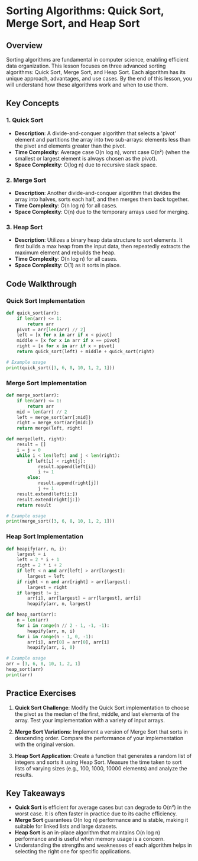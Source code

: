 # Sorting Algorithms: Quick Sort, Merge Sort, and Heap Sort

## Overview
Sorting algorithms are fundamental in computer science, enabling efficient data organization. This lesson focuses on three advanced sorting algorithms: Quick Sort, Merge Sort, and Heap Sort. Each algorithm has its unique approach, advantages, and use cases. By the end of this lesson, you will understand how these algorithms work and when to use them.

## Key Concepts

### 1. Quick Sort
- **Description**: A divide-and-conquer algorithm that selects a 'pivot' element and partitions the array into two sub-arrays: elements less than the pivot and elements greater than the pivot.
- **Time Complexity**: Average case O(n log n), worst case O(n²) (when the smallest or largest element is always chosen as the pivot).
- **Space Complexity**: O(log n) due to recursive stack space.

### 2. Merge Sort
- **Description**: Another divide-and-conquer algorithm that divides the array into halves, sorts each half, and then merges them back together.
- **Time Complexity**: O(n log n) for all cases.
- **Space Complexity**: O(n) due to the temporary arrays used for merging.

### 3. Heap Sort
- **Description**: Utilizes a binary heap data structure to sort elements. It first builds a max heap from the input data, then repeatedly extracts the maximum element and rebuilds the heap.
- **Time Complexity**: O(n log n) for all cases.
- **Space Complexity**: O(1) as it sorts in place.

## Code Walkthrough

### Quick Sort Implementation
```python
def quick_sort(arr):
    if len(arr) <= 1:
        return arr
    pivot = arr[len(arr) // 2]
    left = [x for x in arr if x < pivot]
    middle = [x for x in arr if x == pivot]
    right = [x for x in arr if x > pivot]
    return quick_sort(left) + middle + quick_sort(right)

# Example usage
print(quick_sort([3, 6, 8, 10, 1, 2, 1]))
```

### Merge Sort Implementation
```python
def merge_sort(arr):
    if len(arr) <= 1:
        return arr
    mid = len(arr) // 2
    left = merge_sort(arr[:mid])
    right = merge_sort(arr[mid:])
    return merge(left, right)

def merge(left, right):
    result = []
    i = j = 0
    while i < len(left) and j < len(right):
        if left[i] < right[j]:
            result.append(left[i])
            i += 1
        else:
            result.append(right[j])
            j += 1
    result.extend(left[i:])
    result.extend(right[j:])
    return result

# Example usage
print(merge_sort([3, 6, 8, 10, 1, 2, 1]))
```

### Heap Sort Implementation
```python
def heapify(arr, n, i):
    largest = i
    left = 2 * i + 1
    right = 2 * i + 2
    if left < n and arr[left] > arr[largest]:
        largest = left
    if right < n and arr[right] > arr[largest]:
        largest = right
    if largest != i:
        arr[i], arr[largest] = arr[largest], arr[i]
        heapify(arr, n, largest)

def heap_sort(arr):
    n = len(arr)
    for i in range(n // 2 - 1, -1, -1):
        heapify(arr, n, i)
    for i in range(n - 1, 0, -1):
        arr[i], arr[0] = arr[0], arr[i]
        heapify(arr, i, 0)

# Example usage
arr = [3, 6, 8, 10, 1, 2, 1]
heap_sort(arr)
print(arr)
```

## Practice Exercises

1. **Quick Sort Challenge**: Modify the Quick Sort implementation to choose the pivot as the median of the first, middle, and last elements of the array. Test your implementation with a variety of input arrays.

2. **Merge Sort Variations**: Implement a version of Merge Sort that sorts in descending order. Compare the performance of your implementation with the original version.

3. **Heap Sort Application**: Create a function that generates a random list of integers and sorts it using Heap Sort. Measure the time taken to sort lists of varying sizes (e.g., 100, 1000, 10000 elements) and analyze the results.

## Key Takeaways
- **Quick Sort** is efficient for average cases but can degrade to O(n²) in the worst case. It is often faster in practice due to its cache efficiency.
- **Merge Sort** guarantees O(n log n) performance and is stable, making it suitable for linked lists and large datasets.
- **Heap Sort** is an in-place algorithm that maintains O(n log n) performance and is useful when memory usage is a concern.
- Understanding the strengths and weaknesses of each algorithm helps in selecting the right one for specific applications.